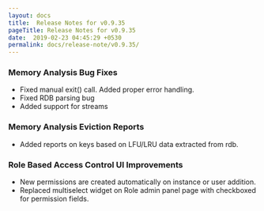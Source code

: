 ```yaml
---
layout: docs
title:  Release Notes for v0.9.35
pageTitle: Release Notes for v0.9.35
date:  2019-02-23 04:45:29 +0530
permalink: docs/release-note/v0.9.35/
---
```

### Memory Analysis Bug Fixes

- Fixed manual exit() call. Added proper error handling.
- Fixed RDB parsing bug
- Added support for streams

### Memory Analysis Eviction Reports

- Added reports on keys based on LFU/LRU data extracted from rdb.

### Role Based Access Control UI Improvements

- New permissions are created automatically on instance or user addition.
- Replaced multiselect widget on Role admin panel page with checkboxed for permission fields.
